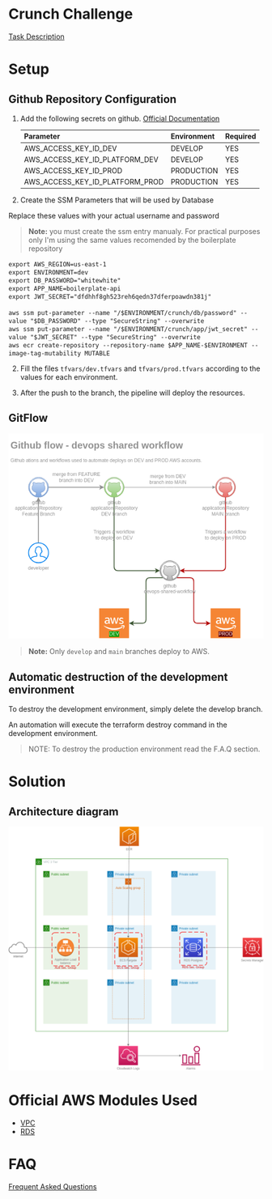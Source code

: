 # Crunch Challenge

[Task Description](./task_description.md)

# Setup
## Github Repository Configuration
1. Add the following secrets on github.
[Official Documentation](https://docs.github.com/en/actions/security-guides/using-secrets-in-github-actions)

    | Parameter| Environment | Required |
    |---|---| --- |
    | AWS_ACCESS_KEY_ID_DEV  | DEVELOP | YES |
    | AWS_ACCESS_KEY_ID_PLATFORM_DEV | DEVELOP |  YES |
    | AWS_ACCESS_KEY_ID_PROD | PRODUCTION | YES |
    | AWS_ACCESS_KEY_ID_PLATFORM_PROD | PRODUCTION | YES |

2. Create the SSM Parameters that will be used by Database

Replace these values with your actual username and password

> **Note:** you must create the ssm entry manualy.
> For practical purposes only I'm using the same values recomended by the boilerplate repository
```
export AWS_REGION=us-east-1
export ENVIRONMENT=dev
export DB_PASSWORD="whitewhite"
export APP_NAME=boilerplate-api
export JWT_SECRET="dfdhhf8gh523reh6qedn37dferpoawdn381j"

aws ssm put-parameter --name "/$ENVIRONMENT/crunch/db/password" --value "$DB_PASSWORD" --type "SecureString" --overwrite
aws ssm put-parameter --name "/$ENVIRONMENT/crunch/app/jwt_secret" --value "$JWT_SECRET" --type "SecureString" --overwrite
aws ecr create-repository --repository-name $APP_NAME-$ENVIRONMENT --image-tag-mutability MUTABLE

```

2. Fill the files `tfvars/dev.tfvars` and `tfvars/prod.tfvars` according to the values for each environment.

3. After the push to the branch, the pipeline will deploy the resources.

## GitFlow
![](./docs/terraform-pipeline.png)
> **Note:**  Only `develop` and `main` branches deploy to AWS.

## Automatic destruction of the development environment
To destroy the development environment, simply delete the develop branch.

An automation will execute the terraform destroy command in the development environment.

> NOTE: To destroy the production environment read the F.A.Q section.



# Solution

## Architecture diagram

![](./docs/architecture.png)


# Official AWS Modules Used
- [VPC](https://github.com/terraform-aws-modules/terraform-aws-vpc)
- [RDS](https://github.com/terraform-aws-modules/terraform-aws-rds)

# FAQ
[Frequent Asked Questions](faq.md)